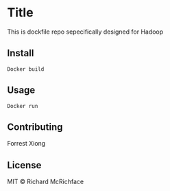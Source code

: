 # Title

This is dockfile repo sepecifically designed for Hadoop 

## Install

```
Docker build
```

## Usage

```
Docker run
```

## Contributing

Forrest Xiong

## License

MIT © Richard McRichface